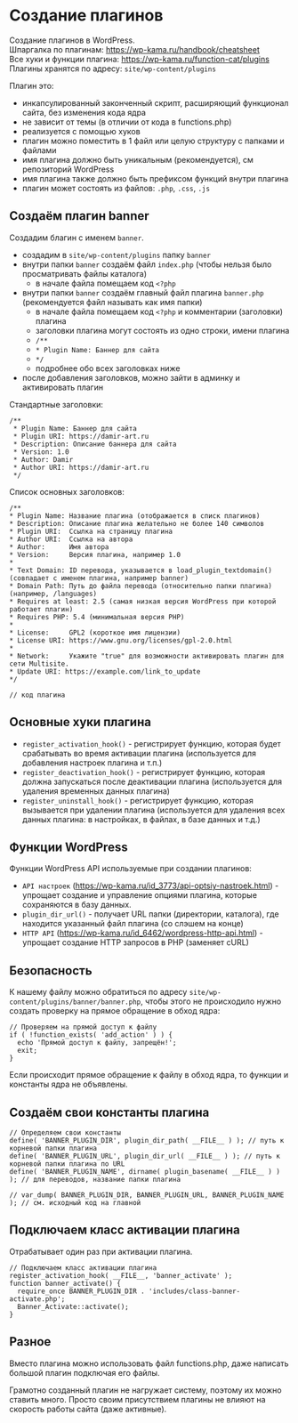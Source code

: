 # Создание плагинов
Создание плагинов в WordPress.  
Шпаргалка по плагинам: https://wp-kama.ru/handbook/cheatsheet  
Все хуки и функции плагина: https://wp-kama.ru/function-cat/plugins  
Плагины хранятся по адресу: `site/wp-content/plugins`

Плагин это:
- инкапсулированный законченный скрипт, расширяющий функционал сайта, без изменения кода ядра
- не зависит от темы (в отличии от кода в functions.php)
- реализуется с помощью хуков
- плагин можно поместить в 1 файл или целую структуру с папками и файлами
- имя плагина должно быть уникальным (рекомендуется), см репозиторий WordPress
- имя плагина также должно быть префиксом функций внутри плагина
- плагин может состоять из файлов: `.php`, `.css`, `.js`

## Создаём плагин banner
Создадим благин с именем `banner`.
- создадим в `site/wp-content/plugins` папку `banner`
- внутри папки `banner` создаём файл `index.php` (чтобы нельзя было просматривать файлы каталога)
  - в начале файла помещаем код `<?php`
- внутри папки `banner` создаём главный файл плагина `banner.php` (рекомендуется файл называть как имя папки)
  - в начале файла помещаем код `<?php` и комментарии (заголовки) плагина
  - заголовки плагина могут состоять из одно строки, имени плагина
  - `/**`
  - `* Plugin Name: Баннер для сайта`
  - `*/`
  - подробнее обо всех заголовках ниже
- после добавления заголовков, можно зайти в админку и активировать плагин

Стандартные заголовки:

    /**
     * Plugin Name: Баннер для сайта
     * Plugin URI: https://damir-art.ru
     * Description: Описание баннера для сайта
     * Version: 1.0
     * Author: Damir
     * Author URI: https://damir-art.ru
     */

Список основных заголовков:

    /**
    * Plugin Name: Название плагина (отображается в списк плагинов)
    * Description: Описание плагина желательно не более 140 символов
    * Plugin URI:  Ссылка на страницу плагина
    * Author URI:  Ссылка на автора
    * Author:      Имя автора
    * Version:     Версия плагина, например 1.0
    *
    * Text Domain: ID перевода, указывается в load_plugin_textdomain() (совпадает с именем плагина, например banner)
    * Domain Path: Путь до файла перевода (относительно папки плагина) (например, /languages)
    * Requires at least: 2.5 (самая низкая версия WordPress при которой работает плагин)
    * Requires PHP: 5.4 (минимальная версия PHP)
    *
    * License:     GPL2 (короткое имя лицензии)
    * License URI: https://www.gnu.org/licenses/gpl-2.0.html
    *
    * Network:     Укажите "true" для возможности активировать плагин для сети Multisite.
    * Update URI: https://example.com/link_to_update
    */

    // код плагина

## Основные хуки плагина
- `register_activation_hook()` - регистрирует функцию, которая будет срабатывать во время активации плагина (используется для добавления настроек плагина и т.п.)
- `register_deactivation_hook()` - регистрирует функцию, которая должна запускаться после деактивации плагина (используется для удаления временных данных плагина)
- `register_uninstall_hook()` - регистрирует функцию, которая вызывается при удалении плагина (используется для удаления всех данных плагина: в настройках, в файлах, в базе данных и т.д.)

## Функции WordPress
Функции WordPress API используемые при создании плагинов:

- `API настроек` (https://wp-kama.ru/id_3773/api-optsiy-nastroek.html) - упрощает создание и управление опциями плагина, которые сохраняются в базу данных.
- `plugin_dir_url()` - получает URL папки (директории, каталога), где находится указанный файл плагина (со слэшем на конце)
- `HTTP API` (https://wp-kama.ru/id_6462/wordpress-http-api.html) - упрощает создание HTTP запросов в PHP (заменяет cURL)

## Безопасность
К нашему файлу можно обратиться по адресу `site/wp-content/plugins/banner/banner.php`, чтобы этого не происходило нужно создать проверку на прямое обращение в обход ядра:

    // Проверяем на прямой доступ к файлу
    if ( !function_exists( 'add_action' ) ) {
      echo 'Прямой доступ к файлу, запрещён!';
      exit;
    }

Если происходит прямое обращение к файлу в обход ядра, то функции и константы ядра не объявлены.

## Создаём свои константы плагина

    // Определяем свои константы
    define( 'BANNER_PLUGIN_DIR', plugin_dir_path( __FILE__ ) ); // путь к корневой папки плагина
    define( 'BANNER_PLUGIN_URL', plugin_dir_url( __FILE__ ) ); // путь к корневой папки плагина по URL
    define( 'BANNER_PLUGIN_NAME', dirname( plugin_basename( __FILE__ ) ) ); // для переводов, название папки плагина

    // var_dump( BANNER_PLUGIN_DIR, BANNER_PLUGIN_URL, BANNER_PLUGIN_NAME ); // см. исходный код на главной

## Подключаем класс активации плагина
Отрабатывает один раз при активации плагина.

    // Подключаем класс активации плагина
    register_activation_hook( __FILE__, 'banner_activate' );
    function banner_activate() {
      require_once BANNER_PLUGIN_DIR . 'includes/class-banner-activate.php';
      Banner_Activate::activate();
    }

## Разное
Вместо плагина можно использовать файл functions.php, даже написать большой плагин подключая его файлы.

Грамотно созданный плагин не нагружает систему, поэтому их можно ставить много. Просто своим присутствием плагины не влияют на скорость работы сайта (даже активные).
